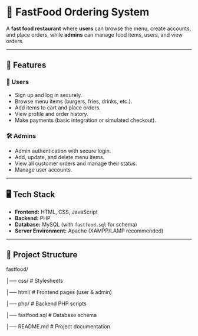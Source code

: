 # 🍔 FastFood Ordering System

A **fast food restaurant** where **users** can browse the menu, create accounts, and place orders, while **admins** can manage food items, users, and view orders.

---

## 🚀 Features

### 👤 Users
- Sign up and log in securely.
- Browse menu items (burgers, fries, drinks, etc.).
- Add items to cart and place orders.
- View profile and order history.
- Make payments (basic integration or simulated checkout).

### 🛠️ Admins
- Admin authentication with secure login.
- Add, update, and delete menu items.
- View all customer orders and manage their status.
- Manage user accounts.

---

## 🖥️ Tech Stack

- **Frontend:** HTML, CSS, JavaScript  
- **Backend:** PHP  
- **Database:** MySQL (with `fastfood.sql` for schema)  
- **Server Environment:** Apache (XAMPP/LAMP recommended)  

---

## 📂 Project Structure

fastfood/

│── css/ # Stylesheets

│── html/ # Frontend pages (user & admin)

│── php/ # Backend PHP scripts

│── fastfood.sql # Database schema

│── README.md # Project documentation

